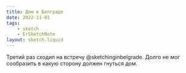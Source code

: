 ```yaml
---
title: Дом в Белграде
date: 2022-11-01
tags:
    - sketch
    - ErSketchNote
layout: sketch.liquid
---
```


Третий раз сходил на встречу @sketchinginbelgrade. Долго не мог сообразить в какую сторону должен гнуться дом.
